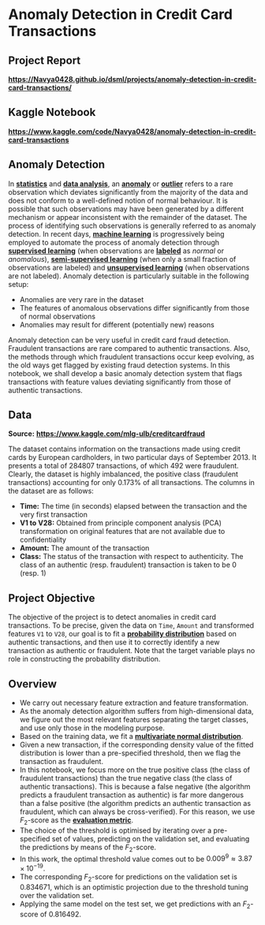 # Anomaly Detection in Credit Card Transactions

## Project Report

**https://Navya0428.github.io/dsml/projects/anomaly-detection-in-credit-card-transactions/**
 
## Kaggle Notebook

**https://www.kaggle.com/code/Navya0428/anomaly-detection-in-credit-card-transactions**

## Anomaly Detection

In [**statistics**](https://en.wikipedia.org/wiki/Statistics) and [**data analysis**](https://en.wikipedia.org/wiki/Data_analysis), an [**anomaly**](https://en.wikipedia.org/wiki/Anomaly) or [**outlier**](https://en.wikipedia.org/wiki/Outlier) refers to a rare observation which deviates significantly from the majority of the data and does not conform to a well-defined notion of normal behaviour. It is possible that such observations may have been generated by a different mechanism or appear inconsistent with the remainder of the dataset. The process of identifying such observations is generally referred to as anomaly detection. In recent days, [**machine learning**](https://en.wikipedia.org/wiki/Machine_learning) is progressively being employed to automate the process of anomaly detection through [**supervised learning**](https://en.wikipedia.org/wiki/Supervised_learning) (when observations are [**labeled**](https://en.wikipedia.org/wiki/Labeled_data) as *normal* or *anomalous*), [**semi-supervised learning**](https://en.wikipedia.org/wiki/Semi-supervised_learning) (when only a small fraction of observations are labeled) and [**unsupervised learning**](https://en.wikipedia.org/wiki/Unsupervised_learning) (when observations are not labeled). Anomaly detection is particularly suitable in the following setup:

- Anomalies are very rare in the dataset
- The features of anomalous observations differ significantly from those of normal observations
- Anomalies may result for different (potentially new) reasons

Anomaly detection can be very useful in credit card fraud detection. Fraudulent transactions are rare compared to authentic transactions. Also, the methods through which fraudulent transactions occur keep evolving, as the old ways get flagged by existing fraud detection systems. In this notebook, we shall develop a basic anomaly detection system that flags transactions with feature values deviating significantly from those of authentic transactions.

## Data

**Source:** **https://www.kaggle.com/mlg-ulb/creditcardfraud**

The dataset contains information on the transactions made using credit cards by European cardholders, in two particular days of September $2013$. It presents a total of $284807$ transactions, of which $492$ were fraudulent. Clearly, the dataset is highly imbalanced, the positive class (fraudulent transactions) accounting for only $0.173\%$ of all transactions. The columns in the dataset are as follows:

- **Time:** The time (in seconds) elapsed between the transaction and the very first transaction
- **V1 to V28:** Obtained from principle component analysis (PCA) transformation on original features that are not available due to confidentiality
- **Amount:** The amount of the transaction
- **Class:** The status of the transaction with respect to authenticity. The class of an authentic (resp. fraudulent) transaction is taken to be $0$ (resp. $1$)

## Project Objective

The objective of the project is to detect anomalies in credit card transactions. To be precise, given the data on `Time`, `Amount` and transformed features `V1` to `V28`, our goal is to fit a [**probability distribution**](https://en.wikipedia.org/wiki/Probability_distribution) based on authentic transactions, and then use it to correctly identify a new transaction as authentic or fraudulent. Note that the target variable plays no role in constructing the probability distribution.

## Overview

- We carry out necessary feature extraction and feature transformation.
- As the anomaly detection algorithm suffers from high-dimensional data, we figure out the most relevant features separating the target classes, and use only those in the modeling purpose.
- Based on the training data, we fit a [**multivariate normal distribution**](https://en.wikipedia.org/wiki/Multivariate_normal_distribution).
- Given a new transaction, if the corresponding density value of the fitted distribution is lower than a pre-specified threshold, then we flag the transaction as fraudulent.
- In this notebook, we focus more on the true positive class (the class of fraudulent transactions) than the true negative class (the class of authentic transactions). This is because a false negative (the algorithm predicts a fraudulent transaction as authentic) is far more dangerous than a false positive (the algorithm predicts an authentic transaction as fraudulent, which can always be cross-verified). For this reason, we use $F_2$-score as the [**evaluation metric**](https://en.wikipedia.org/wiki/Evaluation_of_binary_classifiers).
- The choice of the threshold is optimised by iterating over a pre-specified set of values, predicting on the validation set, and evaluating the predictions by means of the $F_2$-score.
- In this work, the optimal threshold value comes out to be $0.009^9 \approx 3.87 \times 10^{-19}$.
- The corresponding $F_2$-score for predictions on the validation set is $0.834671$, which is an optimistic projection due to the threshold tuning over the validation set.
- Applying the same model on the test set, we get predictions with an $F_2$-score of $0.816492$.
